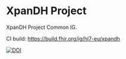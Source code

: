 # XpanDH Project
XpanDH Project Common IG.

CI build: https://build.fhir.org/ig/hl7-eu/xpandh

[![DOI](https://zenodo.org/badge/988260336.svg)](https://doi.org/10.5281/zenodo.15488562)
